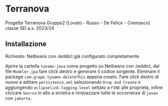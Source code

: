# Terranova
Progetto Terranova Gruppo2 (Lovato - Russo - De Felice - Cremasco) classe 5EI a.s. 2023/24

## Installazione
Richiesto: Netbeans con Jeddict già configurato completamente

Aprire la cartella ``tynamo-java`` come progetto su Netbeans con Jeddict, dal file ``Modeler.jpa`` fare click destro e generare il codice sorgente. Eliminare il package ``com.grape.tynamo.deleteThis`` appena creato. Fare click destro di nuovo e editare ``persistence.xml`` selezionando ``Drop and Create`` e aggiungendo ``eclipselink.logging.level`` settato a ``FINE`` alle proprietà, infine cliccare ``Source`` in alto a sinistra e rimpiazzare tutte le occorrenze di ``javax`` con ``jakarta``.
